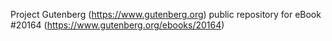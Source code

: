 Project Gutenberg (https://www.gutenberg.org) public repository for eBook #20164 (https://www.gutenberg.org/ebooks/20164)
